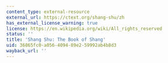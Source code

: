 ```yaml
---
content_type: external-resource
external_url: https://ctext.org/shang-shu/zh
has_external_license_warning: true
license: https://en.wikipedia.org/wiki/All_rights_reserved
status: ''
title: 'Shang Shu: The Book of Shang'
uid: 36865fc0-a056-4094-89e2-59992ab4b8d3
wayback_url: ''
---
```

